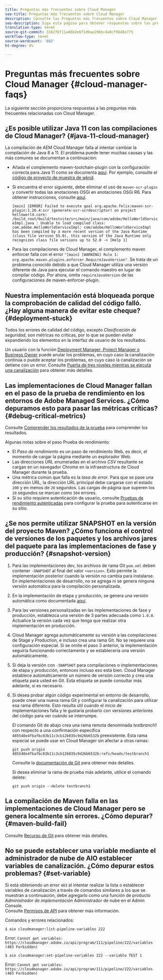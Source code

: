 ```yaml
---
title: Preguntas más frecuentes sobre Cloud Manager
seo-title: Preguntas más frecuentes sobre Cloud Manager
description: Consulte las Preguntas más frecuentes sobre Cloud Manager para obtener algunas sugerencias sobre la resolución de problemas
seo-description: Siga esta página para obtener respuestas sobre las preguntas más frecuentes sobre Cloud Manager
translation-type: tm+mt
source-git-commit: 31627bf11a46b2e6f1d0aa196bc4a9cf9648e775
workflow-type: tm+mt
source-wordcount: '882'
ht-degree: 0%

---
```



# Preguntas más frecuentes sobre Cloud Manager {#cloud-manager-faqs}

La siguiente sección proporciona respuestas a las preguntas más frecuentes relacionadas con Cloud Manager.

## ¿Es posible utilizar Java 11 con las compilaciones de Cloud Manager? {#java-11-cloud-manager}

La compilación de AEM Cloud Manager falla al intentar cambiar la compilación de Java 8 a 11. El problema puede tener muchas causas y las más comunes se documentan a continuación:

* Añada el complemento maven-toolchain-plugin con la configuración correcta para Java 11 como se documenta [aquí](https://experienceleague.adobe.com/docs/experience-manager-cloud-manager/using/getting-started/create-application-project/using-the-wizard.html?lang=en#getting-started).  Por ejemplo, consulte el [código de proyecto de muestra de wknd](https://github.com/adobe/aem-guides-wknd/commit/6cb5238cb6b932735dcf91b21b0d835ae3a7fe75).

* Si encuentra el error siguiente, debe eliminar el uso de `maven-scr-plugin` y convertir todas las anotaciones OSGi en anotaciones OSGi R6. Para obtener instrucciones, consulte [aquí](https://cqdump.wordpress.com/2019/01/03/from-scr-annotations-to-osgi-annotations/).

   `[main] [ERROR] Failed to execute goal org.apache.felix:maven-scr-plugin:1.26.4:scr (generate-scr-scrdescriptor) on project helloworld.core: /build_root/build/testsite/src/main/java/com/adobe/HelloWorldServiceImpl.java : Unable to load compiled class: com.adobe.HelloWorldServiceImpl: com/adobe/HelloWorldServiceImpl has been compiled by a more recent version of the Java Runtime (class file version 55.0), this version of the Java Runtime only recognizes class file versions up to 52.0 -> [Help 1]`

* Para las compilaciones de Cloud Manager, el complemento maven enforcer falla con el error `"[main] [WARNING] Rule 1: org.apache.maven.plugins.enforcer.RequireJavaVersion"`. Se trata de un problema conocido debido a que Cloud Manager utiliza una versión diferente de Java para ejecutar el comando maestro en lugar de compilar código. Por ahora, omita `requireJavaVersion` de las configuraciones de maven-enforcer-plugin.

## Nuestra implementación está bloqueada porque la comprobación de calidad del código falló. ¿Hay alguna manera de evitar este cheque? {#deployment-stuck}

Todos los errores de calidad del código, excepto *Clasificación de seguridad*, son métricas no críticas, por lo que se pueden evitar expandiendo los elementos en la interfaz de usuario de los resultados.

Un usuario con la función [Deployment Manager, Project Manager o Business Owner](https://experienceleague.adobe.com/docs/experience-manager-cloud-manager/using/requirements/setting-up-users-and-roles.html?lang=en#requirements) puede anular los problemas, en cuyo caso la canalización continúa o puede aceptar los problemas, en cuyo caso la canalización se detiene con un error.  Consulte [Puerta de tres niveles mientras se ejecuta una canalización](https://experienceleague.adobe.com/docs/experience-manager-cloud-manager/using/how-to-use/understand-your-test-results.html?lang=en#how-to-use) para obtener más detalles.

## Las implementaciones de Cloud Manager fallan en el paso de la prueba de rendimiento en los entornos de Adobe Managed Services. ¿Cómo depuramos esto para pasar las métricas críticas? {#debug-critical-metrics}

Consulte [Comprender los resultados de la prueba](https://experienceleague.adobe.com/docs/experience-manager-cloud-manager/using/how-to-use/understand-your-test-results.html?lang=en#how-to-use) para comprender los resultados.

Algunas notas sobre el paso Prueba de rendimiento:

* El *Paso de rendimiento* es un paso de rendimiento Web, es decir, el momento de cargar la página mediante un explorador Web.
* Las direcciones URL enumeradas en el archivo *CSV* resultante se cargan en un navegador Chrome en la infraestructura de Cloud Manager durante la prueba.
* Una métrica común que falla es la *tasa de error*. Para que se pase una dirección URL, la dirección URL principal debe cargarse con el estado `200` y en menos de `20` segundos. Las cargas de página que superen los `20` segundos se marcan como `504` errores.
* Si su sitio requiere autenticación de usuario, consulte [Pruebas de rendimiento autenticadas](https://experienceleague.adobe.com/docs/experience-manager-cloud-manager/using/how-to-use/configuring-pipeline.html?lang=en#how-to-use) para configurar la prueba para autenticarse en su sitio.

## ¿Se nos permite utilizar SNAPSHOT en la versión del proyecto Maven? ¿Cómo funciona el control de versiones de los paquetes y los archivos jares del paquete para las implementaciones de fase y producción? {#snapshot-version}

1. Para las implementaciones dev, los archivos de rama Git `pom.xml` deben contener `-SNAPSHOT` al final del valor `<version>`. Esto permite la implementación posterior cuando la versión no cambia para instalarse. En implementaciones de desarrollo, no se agrega ni se genera ninguna versión automática para la compilación personalizada.

1. En la implementación de etapa y producción, se genera una versión automática como documentada [aquí](https://experienceleague.adobe.com/docs/experience-manager-cloud-manager/using/managing-code/activating-maven-project.html?lang=en#managing-code).

1. Para las versiones personalizadas en las implementaciones de fase y producción, establezca una versión de 3 partes adecuada como `1.0.0`. Actualice la versión cada vez que tenga que realizar otra implementación en producción.

1. Cloud Manager agrega automáticamente su versión a las compilaciones de Stage y Production, e incluso crea una rama Git. No se requiere una configuración especial. Si se omite el paso 3 anterior, la implementación seguiría funcionando correctamente y se establecería una versión automáticamente.

1. Si deja la versión con `-SNAPSHOT` para compilaciones o implementaciones de etapa y producción, entonces incluso eso está bien. Cloud Manager establece automáticamente un número de versión correcto y crea una etiqueta para usted en Git. Esta etiqueta se puede consultar más adelante, si es necesario.

1. Si desea probar algún código experimental en entorno de desarrollo, puede crear una nueva rama Git y configurar la canalización para utilizar esa rama diferente. Esto resulta útil cuando el inicio de implementaciones falla y le gustaría probarlo con versiones anteriores del código para ver cuándo se interrumpe.

   El comando Git de abajo crea una rama remota denominada *testbranch1* con respecto a una confirmación específica `485548e4fbafbc83b11c3cb12b035c9d26b6532b` preexistente.  Esta rama especial se puede usar en Cloud Manager sin afectar a otras ramas:

   `git push origin 485548e4fbafbc83b11c3cb12b035c9d26b6532b:refs/heads/testbranch1`

   Consulte la [documentación de Git](https://git-scm.com/book/en/v2/Git-Internals-Git-References) para obtener más detalles.

   Si desea eliminar la rama de prueba más adelante, utilice el comando delete:

   `git push origin --delete testbranch1`

## La compilación de Maven falla en las implementaciones de Cloud Manager pero se genera localmente sin errores. ¿Cómo depurar? {#maven-build-fail}

Consulte [Recurso de Git](https://github.com/cqsupport/cloud-manager/blob/main/cm-build-step-fails.md) para obtener más detalles.

## No se puede establecer una variable mediante el administrador de nube de AIO establecer variables de canalización. ¿Cómo depurar estos problemas? {#set-variable}

Si está obteniendo un error `403` al intentar realizar la lista o establecer variables de canalización a través de comandos similares a los que se muestran a continuación, debe agregarlo como una función de producto *Administrador de implementación* Administrador de nube en el Admin Console.\
Consulte [Permisos de API](https://www.adobe.io/apis/experiencecloud/cloud-manager/docs.html#!AdobeDocs/cloudmanager-api-docs/master/permissions.md) para obtener más información.

Comandos y errores relacionados:

`$ aio cloudmanager:list-pipeline-variables 222`

Error: `Cannot get variables: https://cloudmanager.adobe.io/api/program/111/pipeline/222/variables (403 Forbidden)`

`$ aio cloudmanager:set-pipeline-variables 222 --variable TEST 1`

Error: `Cannot get variables: https://cloudmanager.adobe.io/api/program/111/pipeline/222/variables (403 Forbidden)`
